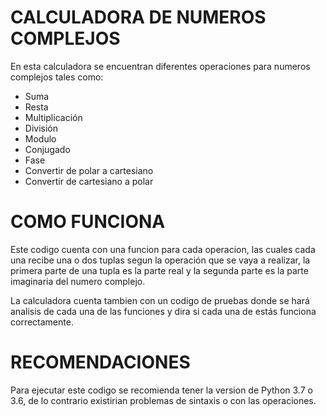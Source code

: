 # CALCULADORA DE NUMEROS COMPLEJOS
En esta calculadora se encuentran diferentes operaciones para numeros complejos tales como:
- Suma
- Resta
- Multiplicación
- División
- Modulo
- Conjugado
- Fase
- Convertir de polar a cartesiano
- Convertir de cartesiano a polar
# COMO FUNCIONA
Este codigo cuenta con una funcion para cada operacion, las cuales cada una recibe una o dos tuplas segun la operación que se vaya a realizar,
la primera parte de una tupla es la parte real y la segunda parte es la parte imaginaria del numero complejo.

La calculadora cuenta tambien con un codigo de pruebas donde se hará analisis de cada una de las funciones y dira si cada una de estás funciona correctamente.

# RECOMENDACIONES
Para ejecutar este codigo se recomienda tener la version de Python 3.7 o 3.6, de lo contrario existirian problemas de sintaxis o con las operaciones.
